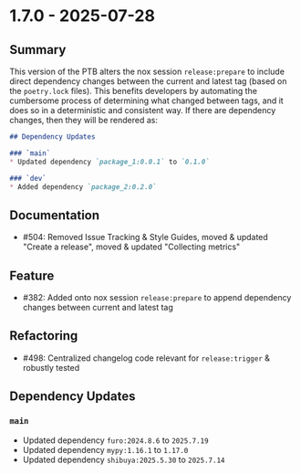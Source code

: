 # 1.7.0 - 2025-07-28

## Summary

This version of the PTB alters the nox session `release:prepare` to include direct dependency changes between the current and latest tag (based on the `poetry.lock` files).
This benefits developers by automating the cumbersome process of determining what changed between tags, and it does so
in a deterministic and consistent way. If there are dependency changes, then they will be rendered
as:

```markdown
## Dependency Updates

### `main`
* Updated dependency `package_1:0.0.1` to `0.1.0`

### `dev`
* Added dependency `package_2:0.2.0`
```

## Documentation

* #504: Removed Issue Tracking & Style Guides, moved & updated "Create a release", moved & updated "Collecting metrics"

## Feature

* #382: Added onto nox session `release:prepare` to append dependency changes between current and latest tag

## Refactoring

* #498: Centralized changelog code relevant for `release:trigger` & robustly tested

## Dependency Updates

### `main`
* Updated dependency `furo:2024.8.6` to `2025.7.19`
* Updated dependency `mypy:1.16.1` to `1.17.0`
* Updated dependency `shibuya:2025.5.30` to `2025.7.14`
